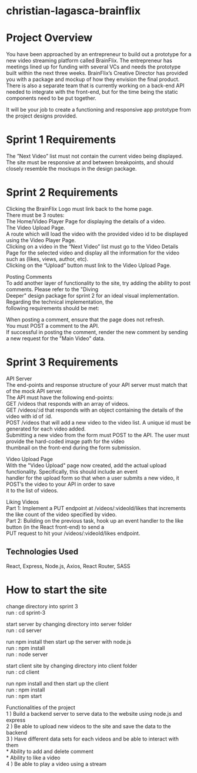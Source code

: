 # christian-lagasca-brainflix <br>
# Project Overview
You have been approached by an entrepreneur to build out a prototype for a new video streaming platform called BrainFlix. The entrepreneur has meetings lined up for funding with several VCs and needs the prototype built within the next three weeks. BrainFlix’s Creative Director has provided you with a package and mockup of how they envision the final product. There is also a separate team that is currently working on a back-end API needed to integrate with the front-end, but for the time being the static components need to be put together.

It will be your job to create a functioning and responsive app prototype from the project designs provided.

# Sprint 1 Requirements <br>
The ”Next Video” list must not contain the current video being displayed.
The site must be responsive at and between breakpoints, and should closely resemble the mockups in the design package.

# Sprint 2 Requirements <br>
Clicking the BrainFlix Logo must link back to the home page. <br>
There must be 3 routes: <br>
The Home/Video Player Page for displaying the details of a video. <br>
The Video Upload Page. <br>
A route which will load the video with the provided video id to be displayed using the Video Player Page.<br> 
Clicking on a video in the “Next Video” list must go to the Video Details Page for the selected video and display all the information for the video such as (likes, views, author, etc). <br>
Clicking on the “Upload” button must link to the Video Upload Page. <br>

Posting Comments <br>
To add another layer of functionality to the site, try adding the ability to post comments. Please refer to the "Diving <br> Deeper" design package for sprint 2 for an ideal visual implementation. Regarding the technical implementation, the <br> following requirements should be met: <br>

When posting a comment, ensure that the page does not refresh. <br>
You must POST a comment to the API. <br>
If successful in posting the comment, render the new comment by sending a new request for the "Main Video" data. <br>

# Sprint 3 Requirements <br>
API Server <br> 
The end-points and response structure of your API server must match that of the mock API server. <br>
The API must have the following end-points: <br>
GET /videos that responds with an array of videos. <br>
GET /videos/:id that responds with an object containing the details of the video with id of :id. <br>
POST /videos that will add a new video to the video list. A unique id must be generated for each video added. <br>
Submitting a new video from the form must POST to the API. The user must provide the hard-coded image path for the video <br> thumbnail on the front-end during the form submission. <br>

Video Upload Page <br>
With the "Video Upload" page now created, add the actual upload functionality. Specifically, this should include an event <br> handler for the upload form so that when a user submits a new video, it POST’s the video to your API in order to save <br> it to the list of videos.<br>

Liking Videos <br>
Part 1: Implement a PUT endpoint at /videos/:videoId/likes that increments the like count of the video specified by video. <br> Part 2: Building on the previous task, hook up an event handler to the like button (in the React front-end) to send a <br> PUT request to hit your /videos/:videoId/likes endpoint. <br>

## Technologies Used 
React, Express, Node.js, Axios, React Router, SASS

# How to start the site <br>

change directory into sprint 3 <br>
run : cd sprint-3 <br>

start server by changing directory into server folder <br>
run : cd server <br>

run npm install then start up the server with node.js <br>
run : npm install <br>
run : node server <br>

start client site by changing directory into client folder <br>
run : cd client <br>

run npm install and then start up the client <br>
run : npm install <br>
run : npm start <br>


Functionalities of the project <br>
  1 ) Build a backend server to serve data to the website using node.js and express <br>
  2 ) Be able to upload new videos to the site and save the data to the backend <br>
  3 ) Have different data sets for each videos and be able to interact with them <br>
        * Ability to add and delete comment <br>
        * Ability to like a video <br>
  4 ) Be able to play a video using a stream <br>
